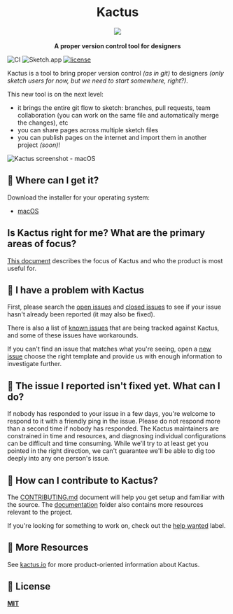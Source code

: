 <h1 align="center">Kactus</h1>

<div align="center">
  <img src="https://avatars0.githubusercontent.com/u/22014617?v=3&u=89e1d1c468b5abb12e2c8a1233bb08f3d3222db9&s=200" />
</div>
<br />
<div align="center">
  <strong>A proper version control tool for designers</strong>
</div>

![CI](https://github.com/kactus-io/kactus/workflows/CI/badge.svg)
![Sketch.app](https://img.shields.io/badge/Sketch.app-43-brightgreen.svg)
[![license](https://img.shields.io/github/license/kactus-io/kactus.svg?style=flat-square)](https://github.com/kactus-io/kactus/blob/master/LICENSE)

Kactus is a tool to bring proper version control _(as in git)_ to designers _(only sketch users for now, but we need to start somewhere, right?)_.

This new tool is on the next level:

- it brings the entire git flow to sketch: branches, pull requests, team collaboration (you can work on the same file and automatically merge the changes), etc
- you can share pages across multiple sketch files
- you can publish pages on the internet and import them in another project _(soon)_!

![Kactus screenshot - macOS](https://user-images.githubusercontent.com/3254314/27239695-4615f8f2-52d2-11e7-99df-48867813a49c.png)

## :cactus: Where can I get it?

Download the installer for your operating system:

- [macOS](https://github.com/kactus-io/kactus/releases)

## Is Kactus right for me? What are the primary areas of focus?

[This document](https://github.com/kactus-io/kactus/blob/master/docs/process/what-is-kactus.md) describes the focus of Kactus and who the product is most useful for.

## :cactus: I have a problem with Kactus

First, please search the [open issues](https://github.com/kactus-io/kactus/issues?q=is%3Aopen)
and [closed issues](https://github.com/kactus-io/kactus/issues?q=is%3Aclosed)
to see if your issue hasn't already been reported (it may also be fixed).

There is also a list of [known issues](https://github.com/kactus-io/kactus/blob/master/docs/known-issues.md)
that are being tracked against Kactus, and some of these issues have workarounds.

If you can't find an issue that matches what you're seeing, open a [new issue](https://github.com/kactus-io/kactus/issues/new)
choose the right template and provide us with enough information to investigate
further.

## :cactus: The issue I reported isn't fixed yet. What can I do?

If nobody has responded to your issue in a few days, you're welcome to respond to it with a friendly ping in the issue. Please do not respond more than a second time if nobody has responded. The Kactus maintainers are constrained in time and resources, and diagnosing individual configurations can be difficult and time consuming. While we'll try to at least get you pointed in the right direction, we can't guarantee we'll be able to dig too deeply into any one person's issue.

## :cactus: How can I contribute to Kactus?

The [CONTRIBUTING.md](./.github/CONTRIBUTING.md) document will help you get setup and
familiar with the source. The [documentation](docs/) folder also contains more
resources relevant to the project.

If you're looking for something to work on, check out the [help wanted](https://github.com/kactus-io/kactus/issues?q=is%3Aopen+is%3Aissue+label%3Ahelp%20wanted) label.

## :cactus: More Resources

See [kactus.io](https://kactus.io) for more product-oriented
information about Kactus.

## :cactus: License

**[MIT](LICENSE)**
